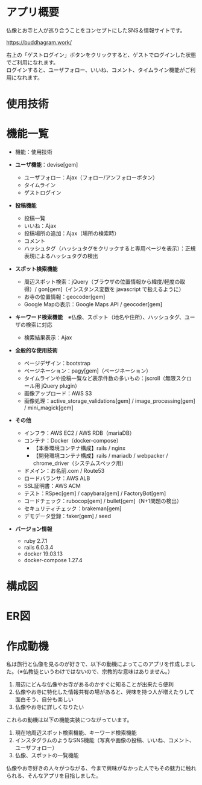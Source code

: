 # アプリ概要

仏像とお寺と人が巡り合うことをコンセプトにしたSNS＆情報サイトです。

https://buddhagram.work/

右上の「ゲストログイン」ボタンをクリックすると、ゲストでログインした状態でご利用になれます。  
ログインすると、ユーザフォロー、いいね、コメント、タイムライン機能がご利用になれます。

# 使用技術



# 機能一覧

- 機能：使用技術

- **ユーザ機能**：devise[gem]
	- ユーザフォロー：Ajax（フォロー/アンフォローボタン）
	- タイムライン
	- ゲストログイン
  
- **投稿機能**
	- 投稿一覧
	- いいね：Ajax
	- 投稿場所の追加：Ajax（場所の検索時）
	- コメント
	- ハッシュタグ（ハッシュタグをクリックすると専用ページを表示）：正規表現によるハッシュタグの検出

- **スポット検索機能**
	- 周辺スポット検索：jQuery（ブラウザの位置情報から緯度/軽度の取得）/ gon[gem]（インスタンス変数を javascript で扱えるように）
	- お寺の位置情報：geocoder[gem]
	- Google Mapの表示：Google Maps API / geocoder[gem]

- **キーワード検索機能**　※仏像、スポット（地名や住所）、ハッシュタグ、ユーザの検索に対応
	- 検索結果表示：Ajax

- **全般的な使用技術**
	- ページデザイン：bootstrap
	- ページネーション：pagy[gem]（ページネーション）
	- タイムラインや投稿一覧など表示件数の多いもの：jscroll（無限スクロール用 jQuery plugin）
	- 画像アップロード：AWS S3
	- 画像処理：active_storage_validations[gem] / image_processing[gem] / mini_magick[gem]

- **その他**
	- インフラ：AWS EC2 / AWS RDB（mariaDB）
	- コンテナ：Docker（docker-compose）
		- 【本番環境コンテナ構成】rails / nginx
		- 【開発環境コンテナ構成】rails / mariadb / webpacker / chrome_driver（システムスペック用）
	- ドメイン：お名前.com / Route53
	- ロードバランサ：AWS ALB
	- SSL証明書：AWS ACM
	- テスト：RSpec[gem] / capybara[gem] / FactoryBot[gem]
	- コードチェック：rubocop[gem] / bullet[gem]（N+1問題の検出）
	- セキュリティチェック：brakeman[gem]
	- デモデータ登録：faker[gem] / seed

- **バージョン情報**
	- ruby 2.7.1
	- rails 6.0.3.4
	- docker 19.03.13
	- docker-compose 1.27.4

# 構成図

# ER図

# 作成動機

私は旅行と仏像を見るのが好きで、以下の動機によってこのアプリを作成しました。（※仏教徒というわけではないので、宗教的な意味はありません。）

1. 周辺にどんな仏像やお寺があるのかすぐに知ることが出来たら便利
1. 仏像やお寺に特化した情報共有の場があると、興味を持つ人が増えたりして面白そう、自分も楽しい
1. 仏像やお寺に詳しくなりたい

これらの動機は以下の機能実装につながっています。

1. 現在地周辺スポット検索機能、キーワード検索機能
1. インスタグラムのようなSNS機能（写真や画像の投稿、いいね、コメント、ユーザフォロー）
1. 仏像、スポットの一覧機能

仏像やお寺好きの人々がつながる、今まで興味がなかった人でもその魅力に触れられる、そんなアプリを目指しました。
